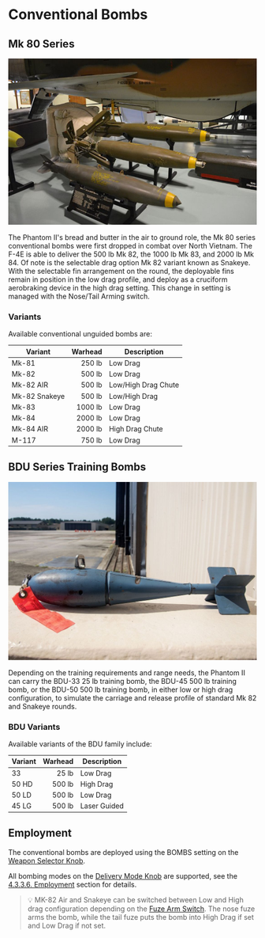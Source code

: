 # Conventional Bombs

## Mk 80 Series

![mk80s](../../../img/mk80s.jpg)

The Phantom II's bread and butter in the air to ground role, the Mk 80 series
conventional bombs were first dropped in combat over North Vietnam. The F-4E is
able to deliver the 500 lb Mk 82, the 1000 lb Mk 83, and 2000 lb Mk 84. Of note
is the selectable drag option Mk 82 variant known as Snakeye. With the
selectable fin arrangement on the round, the deployable fins remain in position
in the low drag profile, and deploy as a cruciform aerobraking device in the
high drag setting. This change in setting is managed with the Nose/Tail Arming
switch.

### Variants

Available conventional unguided bombs are:

| Variant       | Warhead | Description         |
| ------------- | ------: | ------------------- |
| Mk-81         |  250 lb | Low Drag            |
| Mk-82         |  500 lb | Low Drag            |
| Mk-82 AIR     |  500 lb | Low/High Drag Chute |
| Mk-82 Snakeye |  500 lb | Low/High Drag       |
| Mk-83         | 1000 lb | Low Drag            |
| Mk-84         | 2000 lb | Low Drag            |
| Mk-84 AIR     | 2000 lb | High Drag Chute     |
| M-117         |  750 lb | Low Drag            |

## BDU Series Training Bombs

![bdu33](../../../img/bdu33.jpg)

Depending on the training requirements and range needs, the Phantom II can carry
the BDU-33 25 lb training bomb, the BDU-45 500 lb training bomb, or the BDU-50
500 lb training bomb, in either low or high drag configuration, to simulate the
carriage and release profile of standard Mk 82 and Snakeye rounds.

### BDU Variants

Available variants of the BDU family include:

| Variant | Warhead | Description  |
| ------- | ------: | ------------ |
| 33      |   25 lb | Low Drag     |
| 50 HD   |  500 lb | High Drag    |
| 50 LD   |  500 lb | Low Drag     |
| 45 LG   |  500 lb | Laser Guided |

## Employment

The conventional bombs are deployed using the BOMBS setting on the
[Weapon Selector Knob](../../../cockpit/pilot/weapon_management.md#weapon-selector-knob).

All bombing modes on the
[Delivery Mode Knob](../../../cockpit/pilot/weapon_management.md#delivery-mode-knob)
are supported, see the [4.3.3.6. Employment](employment/overview.md) section for
details.

> 💡 MK-82 Air and Snakeye can be switched between Low and High drag
> configuration depending on the
> [Fuze Arm Switch](../../../systems/weapon_systems/multiple_weapons_system.md#nosetail-arm-switch).
> The nose fuze arms the bomb, while the tail fuze puts the bomb into High Drag
> if set and Low Drag if not set.
